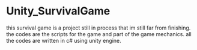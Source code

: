 # Unity_SurvivalGame
this survival game is a project still in process that im still far from finishing.
the codes are the scripts for the game and part of the game mechanics. 
all the codes are written in c# using unity engine.
